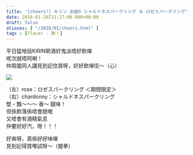 ```yaml
---
title: '[cheers!] キリン 氷結® シャルドネスパークリング ＆ ロゼスパークリング'
date: 2018-01-26T21:17:00.000+08:00
draft: false
aliases: [ "/2018/01/cheers.html" ]
tags : [flavor - 飲！]
---
```


平日猛咁話KIRIN啲酒好鬼淡唔好飲㗎  
呢次就唔同喇！  
仲周圍同人講見到記住買呀，好好飲㗎佢～（心）  

![](/images/kirinsparkling.jpg)

（左）rose：ロゼスパークリング ＜期間限定＞  
（右）chardonny：シャルドネスパークリング  
堅・飄～～～ 香～ 甜味！  
但係飲落係唔會甜嘅  
又唔會有酒精氣息  
仲要好好汽，呀！！！  
  
好爽呀，真係好好味㗎  
見到記得買嚟試呀～（握拳）
